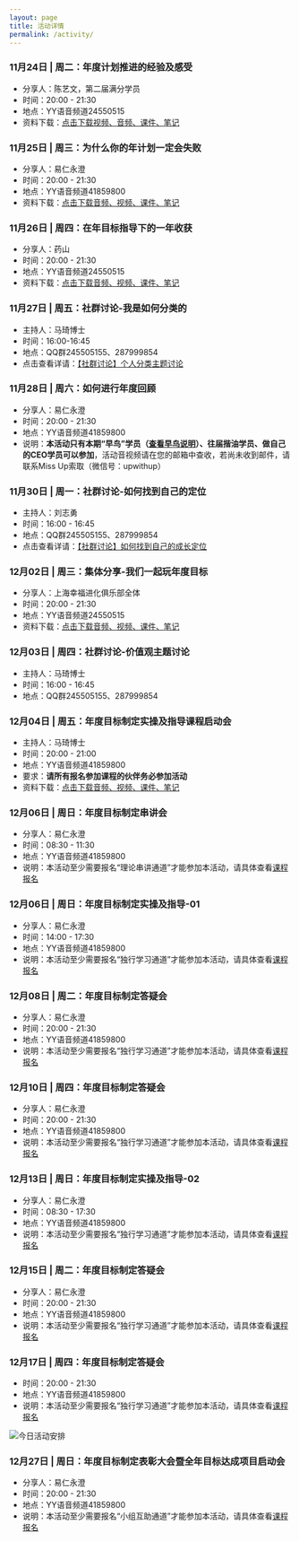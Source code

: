 ```yaml
---
layout: page
title: 活动详情
permalink: /activity/
---
```


### 11月24日 | 周二：年度计划推进的经验及感受

- 分享人：陈艺文，第二届满分学员
- 时间：20:00 - 21:30
- 地点：YY语音频道24550515
- 资料下载：[点击下载视频、音频、课件、笔记](http://pan.baidu.com/s/1i3wHhUd)

### 11月25日 | 周三：为什么你的年计划一定会失败

- 分享人：易仁永澄
- 时间：20:00 - 21:30
- 地点：YY语音频道41859800
- 资料下载：[点击下载音频、视频、课件、笔记](http://pan.baidu.com/s/1hqubSsk)

### 11月26日 | 周四：在年目标指导下的一年收获

- 分享人：药山
- 时间：20:00 - 21:30
- 地点：YY语音频道24550515
- 资料下载：[点击下载音频、视频、课件、笔记](http://pan.baidu.com/s/1eQz5ptS)

### 11月27日 | 周五：社群讨论-我是如何分类的

- 主持人：马琦博士
- 时间：16:00-16:45
- 地点：QQ群245505155、287999854
- 点击查看详请：[【社群讨论】个人分类主题讨论](http://bbs.upwith.me/club-3713-1-1.html)

### 11月28日 | 周六：如何进行年度回顾

- 分享人：易仁永澄
- 时间：20:00 - 21:30
- 地点：YY语音频道41859800
- 说明：**本活动只有本期“早鸟”学员（[查看早鸟说明](http://nianmubiao.com/enroll/)）、往届揩油学员、做自己的CEO学员可以参加**，活动音视频请在您的邮箱中查收，若尚未收到邮件，请联系Miss Up索取（微信号：upwithup）

### 11月30日 | 周一：社群讨论-如何找到自己的定位

- 主持人：刘志勇
- 时间：16:00 - 16:45
- 地点：QQ群245505155、287999854
- 点击查看详请：[【社群讨论】如何找到自己的成长定位](http://bbs.upwith.me/club-3752-1-1.html)

### 12月02日 | 周三：集体分享-我们一起玩年度目标

- 分享人：上海幸福进化俱乐部全体
- 时间：20:00 - 21:30
- 地点：YY语音频道24550515
- 资料下载：[点击下载音频、视频、课件、笔记](http://pan.baidu.com/s/1skfRv3J)

### 12月03日 | 周四：社群讨论-价值观主题讨论

- 主持人：马琦博士
- 时间：16:00 - 16:45
- 地点：QQ群245505155、287999854

### 12月04日 | 周五：年度目标制定实操及指导课程启动会

- 主持人：马琦博士
- 时间：20:00 - 21:00
- 地点：YY语音频道41859800
- 要求：**请所有报名参加课程的伙伴务必参加活动**
- 资料下载：[点击下载音频、视频、课件、笔记](http://pan.baidu.com/s/1o71CjiE)

### 12月06日 | 周日：年度目标制定串讲会

- 分享人：易仁永澄
- 时间：08:30 - 11:30
- 地点：YY语音频道41859800
- 说明：本活动至少需要报名“理论串讲通道”才能参加本活动，请具体查看[课程报名](http://nianmubiao.com/enroll/)

### 12月06日 | 周日：年度目标制定实操及指导-01

- 分享人：易仁永澄
- 时间：14:00 - 17:30
- 地点：YY语音频道41859800
- 说明：本活动至少需要报名“独行学习通道”才能参加本活动，请具体查看[课程报名](http://nianmubiao.com/enroll/)

### 12月08日 | 周二：年度目标制定答疑会

- 分享人：易仁永澄
- 时间：20:00 - 21:30
- 地点：YY语音频道41859800
- 说明：本活动至少需要报名“独行学习通道”才能参加本活动，请具体查看[课程报名](http://nianmubiao.com/enroll/)

### 12月10日 | 周四：年度目标制定答疑会

- 分享人：易仁永澄
- 时间：20:00 - 21:30
- 地点：YY语音频道41859800
- 说明：本活动至少需要报名“独行学习通道”才能参加本活动，请具体查看[课程报名](http://nianmubiao.com/enroll/)

### 12月13日 | 周日：年度目标制定实操及指导-02

- 分享人：易仁永澄
- 时间：08:30 - 17:30
- 地点：YY语音频道41859800
- 说明：本活动至少需要报名“独行学习通道”才能参加本活动，请具体查看[课程报名](http://nianmubiao.com/enroll/)

### 12月15日 | 周二：年度目标制定答疑会

- 分享人：易仁永澄
- 时间：20:00 - 21:30
- 地点：YY语音频道41859800
- 说明：本活动至少需要报名“独行学习通道”才能参加本活动，请具体查看[课程报名](http://nianmubiao.com/enroll/)

### 12月17日 | 周四：年度目标制定答疑会

- 时间：20:00 - 21:30
- 地点：YY语音频道41859800
- 说明：本活动至少需要报名“独行学习通道”才能参加本活动，请具体查看[课程报名](http://nianmubiao.com/enroll/)

![今日活动安排](http://77fm42.com1.z0.glb.clouddn.com/web-today.jpg)

### 12月27日 | 周日：年度目标制定表彰大会暨全年目标达成项目启动会

- 分享人：易仁永澄
- 时间：20:00 - 21:30
- 地点：YY语音频道41859800
- 说明：本活动至少需要报名“小组互助通道”才能参加本活动，请具体查看[课程报名](http://nianmubiao.com/enroll/)
